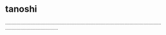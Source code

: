 # tanoshi

......................................................................................................................................................................